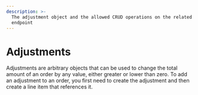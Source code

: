 ```yaml
---
description: >-
  The adjustment object and the allowed CRUD operations on the related resource
  endpoint
---
```


# Adjustments

Adjustments are arbitrary objects that can be used to change the total amount of an order by any value, either greater or lower than zero. To add an adjustment to an order, you first need to create the adjustment and then create a line item that references it.
